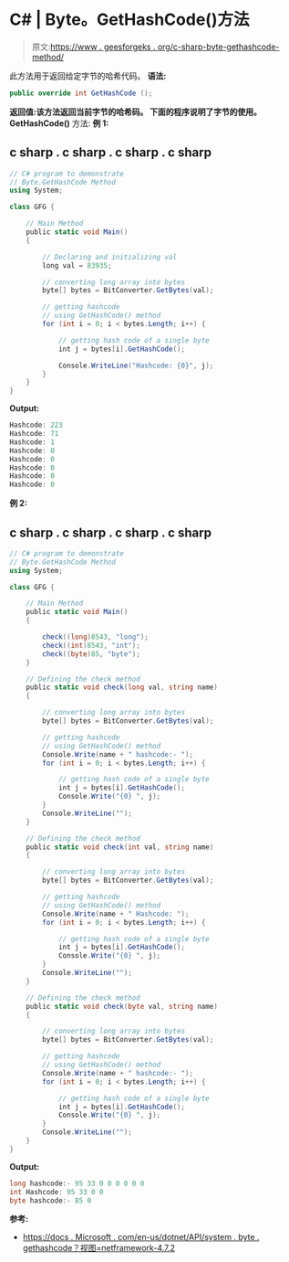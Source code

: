 # C# | Byte。GetHashCode()方法

> 原文:[https://www . geesforgeks . org/c-sharp-byte-gethashcode-method/](https://www.geeksforgeeks.org/c-sharp-byte-gethashcode-method/)

此方法用于返回给定字节的哈希代码。
**语法:**

```cs
public override int GetHashCode ();
```

**返回值:**该方法返回当前字节的哈希码。
下面的程序说明了**字节的使用。GetHashCode()** 方法:
**例 1:**

## c sharp . c sharp . c sharp . c sharp

```cs
// C# program to demonstrate
// Byte.GetHashCode Method
using System;

class GFG {

    // Main Method
    public static void Main()
    {

        // Declaring and initializing val
        long val = 83935;

        // converting long array into bytes
        byte[] bytes = BitConverter.GetBytes(val);

        // getting hashcode
        // using GetHashCode() method
        for (int i = 0; i < bytes.Length; i++) {

            // getting hash code of a single byte
            int j = bytes[i].GetHashCode();

            Console.WriteLine("Hashcode: {0}", j);
        }
    }
}
```

**Output:** 

```cs
Hashcode: 223
Hashcode: 71
Hashcode: 1
Hashcode: 0
Hashcode: 0
Hashcode: 0
Hashcode: 0
Hashcode: 0
```

**例 2:**

## c sharp . c sharp . c sharp . c sharp

```cs
// C# program to demonstrate
// Byte.GetHashCode Method
using System;

class GFG {

    // Main Method
    public static void Main()
    {

        check((long)8543, "long");
        check((int)8543, "int");
        check((byte)85, "byte");
    }

    // Defining the check method
    public static void check(long val, string name)
    {

        // converting long array into bytes
        byte[] bytes = BitConverter.GetBytes(val);

        // getting hashcode
        // using GetHashCode() method
        Console.Write(name + " hashcode:- ");
        for (int i = 0; i < bytes.Length; i++) {

            // getting hash code of a single byte
            int j = bytes[i].GetHashCode();
            Console.Write("{0} ", j);
        }
        Console.WriteLine("");
    }

    // Defining the check method
    public static void check(int val, string name)
    {

        // converting long array into bytes
        byte[] bytes = BitConverter.GetBytes(val);

        // getting hashcode
        // using GetHashCode() method
        Console.Write(name + " Hashcode: ");
        for (int i = 0; i < bytes.Length; i++) {

            // getting hash code of a single byte
            int j = bytes[i].GetHashCode();
            Console.Write("{0} ", j);
        }
        Console.WriteLine("");
    }

    // Defining the check method
    public static void check(byte val, string name)
    {

        // converting long array into bytes
        byte[] bytes = BitConverter.GetBytes(val);

        // getting hashcode
        // using GetHashCode() method
        Console.Write(name + " hashcode:- ");
        for (int i = 0; i < bytes.Length; i++) {

            // getting hash code of a single byte
            int j = bytes[i].GetHashCode();
            Console.Write("{0} ", j);
        }
        Console.WriteLine("");
    }
}
```

**Output:** 

```cs
long hashcode:- 95 33 0 0 0 0 0 0 
int Hashcode: 95 33 0 0 
byte hashcode:- 85 0
```

**参考:**

*   [https://docs . Microsoft . com/en-us/dotnet/API/system . byte . gethashcode？视图=netframework-4.7.2](https://docs.microsoft.com/en-us/dotnet/api/system.byte.gethashcode?view=netframework-4.7.2)